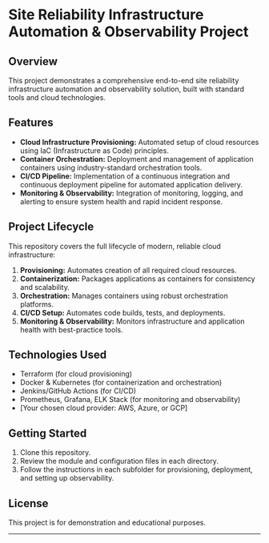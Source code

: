 # Site Reliability Infrastructure Automation & Observability Project

## Overview

This project demonstrates a comprehensive end-to-end site reliability infrastructure automation and observability solution, built with standard tools and cloud technologies.

## Features

- **Cloud Infrastructure Provisioning:** Automated setup of cloud resources using IaC (Infrastructure as Code) principles.
- **Container Orchestration:** Deployment and management of application containers using industry-standard orchestration tools.
- **CI/CD Pipeline:** Implementation of a continuous integration and continuous deployment pipeline for automated application delivery.
- **Monitoring & Observability:** Integration of monitoring, logging, and alerting to ensure system health and rapid incident response.

## Project Lifecycle

This repository covers the full lifecycle of modern, reliable cloud infrastructure:

1. **Provisioning:** Automates creation of all required cloud resources.
2. **Containerization:** Packages applications as containers for consistency and scalability.
3. **Orchestration:** Manages containers using robust orchestration platforms.
4. **CI/CD Setup:** Automates code builds, tests, and deployments.
5. **Monitoring & Observability:** Monitors infrastructure and application health with best-practice tools.

## Technologies Used

- Terraform (for cloud provisioning)
- Docker & Kubernetes (for containerization and orchestration)
- Jenkins/GitHub Actions (for CI/CD)
- Prometheus, Grafana, ELK Stack (for monitoring and observability)
- [Your chosen cloud provider: AWS, Azure, or GCP]

## Getting Started

1. Clone this repository.
2. Review the module and configuration files in each directory.
3. Follow the instructions in each subfolder for provisioning, deployment, and setting up observability.

## License

This project is for demonstration and educational purposes.

---
